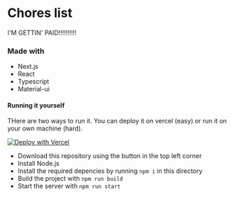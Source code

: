# Chores list

I'M GETTIN' PAID!!!!!!!!!!

### Made with

-   Next.js
-   React
-   Typescript
-   Material-ui

#### Running it yourself

THere are two ways to run it. You can deploy it on vercel (easy) or run it on your own machine (hard).

[![Deploy with Vercel](https://vercel.com/button)](https://vercel.com/new/git/external?repository-url=https%3A%2F%2Fgithub.com%2Fedazpotato%2Fchores-list-app)

-   Download this repository using the button in the top left corner
-   Install Node.js
-   Install the required depencies by running `npm i` in this directory
-   Build the project with `npm run build`
-   Start the server with `npm run start`
